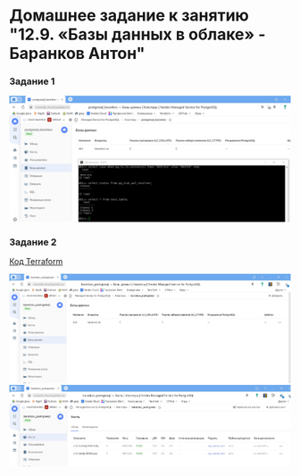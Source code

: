 # Домашнее задание к занятию "12.9. «Базы данных в облаке» - Баранков Антон"

### Задание 1

![Скриншот](img/1.jpg)

### Задание 2
[Код Terraform](img/main.txt)

![Скриншот](img/2.jpg)
![Скриншот](img/3.jpg)
